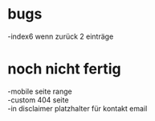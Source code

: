 # bugs
-index6 wenn zurück 2 einträge  
# noch nicht fertig
-mobile seite range  
-custom 404 seite  
-in disclaimer platzhalter für kontakt email
